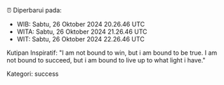 ⏰ Diperbarui pada:
- WIB: Sabtu, 26 Oktober 2024 20.26.46 UTC
- WITA: Sabtu, 26 Oktober 2024 21.26.46 UTC
- WIT: Sabtu, 26 Oktober 2024 22.26.46 UTC

Kutipan Inspiratif:
"I am not bound to win, but i am bound to be true. I am not bound to succeed, but i am bound to live up to what light i have."


Kategori: success

